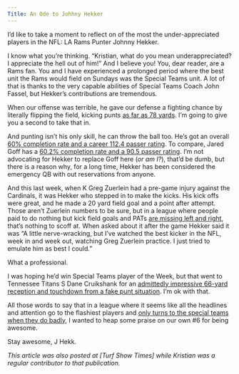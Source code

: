 ```yaml
---
Title: An Ode to Johhny Hekker
---
```


I’d like to take a moment to reflect on of the most the under-appreciated players in the NFL: LA Rams Punter Johnny Hekker.

I know what you’re thinking. “Kristian, what do you mean underappreciated? I appreciate the hell out of him!” And I believe you! You, dear reader, are a Rams fan. You and I have experienced a prolonged period where the best unit the Rams would field on Sundays was the Special Teams unit. A lot of that is thanks to the very capable abilities of Special Teams Coach John Fassel, but Hekker’s contributions are tremendous.

When our offense was terrible, he gave our defense a fighting chance by literally flipping the field, kicking punts [as far as 78 yards][1]. I’m going to give you a second to take that in.

And punting isn’t his only skill, he can throw the ball too. He’s got an overall [60% completion rate and a career 112.4 passer rating][2]. To compare, Jared Goff has a [60.2% completion rate and a 90.5 passer rating][3]. I’m not advocating for Hekker to replace Goff here (*or am I?*), that’d be dumb, but there is a reason why, for a long time, Hekker has been considered the emergency QB with out reservations from anyone.

And this last week, when K Greg Zuerlein had a pre-game injury against the Cardinals, it was Hekker who stepped in to make the kicks. His kick offs were great, and he made a 20 yard field goal and a point after attempt. Those aren’t Zuerlein numbers to be sure, but in a league where people paid to do nothing but kick field goals and PATs [are missing left and right][4], that’s nothing to scoff at. When asked about it after the game Hekker said it was “A little nerve-wracking, but I’ve watched the best kicker in the NFL, week in and week out, watching Greg Zuerlein practice. I just tried to emulate him as best I could.”

What a professional.

I was hoping he’d win Special Teams player of the Week, but that went to Tennessee Titans S Dane Cruikshank for an [admittedly impressive 66-yard reception and touchdown from a fake punt situation][5]. I’m ok with that.

All those words to say that in a league where it seems like all the headlines and attention go to the flashiest players and [only turns to the special teams when they do badly][6], I wanted to heap some praise on our own #6 for being awesome.

Stay awesome, J Hekk.

*This article was also posted at [Turf Show Times] while Kristian was a regular contributor to that publication.*

[1]: http://www.nfl.com/videos/nfl-game-highlights/0ap3000000738498/Johnny-Hekker-punts-78-yards
[2]: http://www.nfl.com/player/johnnyhekker/2535663/careerstats
[3]: http://www.nfl.com/player/jaredgoff/2555334/careerstats
[4]: https://www.businessinsider.com/browns-vikings-waive-kickers-extra-point-field-goals-misses-2018-9
[5]: https://www.youtube.com/watch?v=DAPGvjT1KZU
[6]:https://ftw.usatoday.com/2018/09/browns-kicker-zane-gonzalez-reaction-misses-field-goals-saints-extra-point-video-fans-nfl

